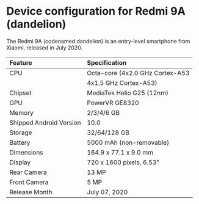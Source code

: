 Device configuration for Redmi 9A (dandelion)
=================================================

The Redmi 9A (codenamed dandelion) is an entry-level smartphone from Xiaomi, released in July 2020.

| Feature                 | Specification                     |
| :---------------------- | :-------------------------------- |
| CPU                     | Octa-core (4x2.0 GHz Cortex-A53   |
|                         | 4x1.5 GHz Cortex-A53)             |
| Chipset                 | MediaTek Helio G25 (12nm)         |
| GPU                     | PowerVR GE8320                    |
| Memory                  | 2/3/4/6 GB                        |
| Shipped Android Version | 10.0                              |
| Storage                 | 32/64/128 GB                      |
| Battery                 | 5000 mAh (non-removable)          |
| Dimensions              | 164.9 x 77.1 x 9.0 mm             |
| Display                 | 720 x 1600 pixels, 6.53"          |
| Rear Camera             | 13 MP                             |
| Front Camera            | 5 MP                             |
| Release Month           | July 07, 2020                     |

